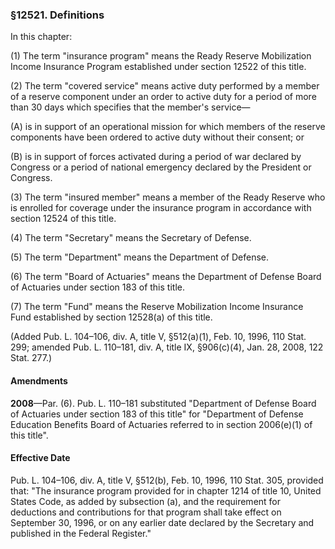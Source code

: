 ### §12521. Definitions ###

In this chapter:

(1) The term "insurance program" means the Ready Reserve Mobilization Income Insurance Program established under section 12522 of this title.

(2) The term "covered service" means active duty performed by a member of a reserve component under an order to active duty for a period of more than 30 days which specifies that the member's service—

(A) is in support of an operational mission for which members of the reserve components have been ordered to active duty without their consent; or

(B) is in support of forces activated during a period of war declared by Congress or a period of national emergency declared by the President or Congress.

(3) The term "insured member" means a member of the Ready Reserve who is enrolled for coverage under the insurance program in accordance with section 12524 of this title.

(4) The term "Secretary" means the Secretary of Defense.

(5) The term "Department" means the Department of Defense.

(6) The term "Board of Actuaries" means the Department of Defense Board of Actuaries under section 183 of this title.

(7) The term "Fund" means the Reserve Mobilization Income Insurance Fund established by section 12528(a) of this title.

(Added Pub. L. 104–106, div. A, title V, §512(a)(1), Feb. 10, 1996, 110 Stat. 299; amended Pub. L. 110–181, div. A, title IX, §906(c)(4), Jan. 28, 2008, 122 Stat. 277.)

#### Amendments ####

**2008**—Par. (6). Pub. L. 110–181 substituted "Department of Defense Board of Actuaries under section 183 of this title" for "Department of Defense Education Benefits Board of Actuaries referred to in section 2006(e)(1) of this title".

#### Effective Date ####

Pub. L. 104–106, div. A, title V, §512(b), Feb. 10, 1996, 110 Stat. 305, provided that: "The insurance program provided for in chapter 1214 of title 10, United States Code, as added by subsection (a), and the requirement for deductions and contributions for that program shall take effect on September 30, 1996, or on any earlier date declared by the Secretary and published in the Federal Register."